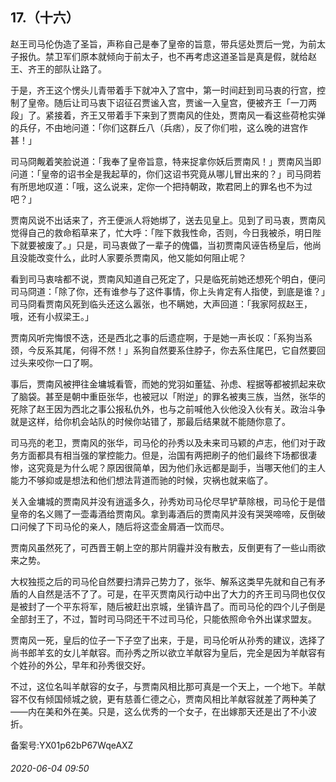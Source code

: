 ## 17.（十六）
赵王司马伦伪造了圣旨，声称自己是奉了皇帝的旨意，带兵惩处贾后一党，为前太子报仇。禁卫军们原本就倾向于前太子，也不再考虑这道圣旨是真是假，就给赵王、齐王的部队让路了。



于是，齐王这个愣头儿青带着手下就冲入了宫中，第一时间赶到司马衷的行宫，控制了皇帝。随后让司马衷下诏征召贾谧入宫，贾谧一入皇宫，便被齐王「一刀两段」了。紧接着，齐王又带着手下来到了贾南风的住处，贾南风一看这些荷枪实弹的兵仔，不由地问道：「你们这群丘八（兵痞），反了你们啦，这么晚的进宫作甚！」



司马冏觍着笑脸说道：「我奉了皇帝旨意，特来捉拿你妖后贾南风！」贾南风当即问道：「皇帝的诏书全是我起草的，你们这诏书究竟从哪儿冒出来的？」司马冏若有所思地叹道：「哦，这么说来，定你一个把持朝政，欺君罔上的罪名也不为过吧？」



贾南风说不出话来了，齐王便派人将她绑了，送去见皇上。见到了司马衷，贾南风觉得自己的救命稻草来了，忙大呼：「陛下救我性命，否则，今日我被杀，明日陛下就要被废了。」只是，司马衷做了一辈子的傀儡，当初贾南风诬告杨皇后，他尚且没能改变什么，此时人家要杀贾南风，他又能如何阻止呢？



看到司马衷啥都不说，贾南风知道自己死定了，只是临死前她还想死个明白，便问司马冏道：「除了你，还有谁参与了这件事情，你上头肯定有人指使，到底是谁？」司马冏看贾南风死到临头还这么嚣张，也不瞒她，大声回道：「我家阿叔赵王，哦，还有小叔梁王。」



贾南风听完悔恨不迭，还是西北之事的后遗症啊，于是她一声长叹：「系狗当系颈，今反系其尾，何得不然！」系狗自然要系住脖子，你去系住尾巴，它自然要回过头来咬你一口了啊。



事后，贾南风被押往金墉城看管，而她的党羽如董猛、孙虑、程据等都被抓起来砍了脑袋。甚至是朝中重臣张华，也被冠以「附逆」的罪名被夷三族，当然，张华的死除了赵王因为西北之事公报私仇外，也与之前喊他入伙他没入伙有关。政治斗争就是这样，给你机会站队的时候你站错了，那最后结果就不能随你意了。



司马亮的老卫，贾南风的张华，司马伦的孙秀以及未来司马颖的卢志，他们对于政务方面都具有相当强的掌控能力。但是，治国有两把刷子的他们最终下场都很凄惨，这究竟是为什么呢？原因很简单，因为他们永远都是副手，当哪天他们的主人能力不够抑或是想法和他们想法背道而驰的时候，灾祸也就来临了。



关入金墉城的贾南风并没有逍遥多久，孙秀劝司马伦尽早铲草除根，司马伦于是借皇帝的名义赐了一壶毒酒给贾南风。拿到毒酒后的贾南风并没有哭哭啼啼，反倒破口问候了下司马伦的亲人，随后将这壶金屑酒一饮而尽。



贾南风虽然死了，可西晋王朝上空的那片阴霾并没有散去，反倒更有了一些山雨欲来之势。



大权独揽之后的司马伦自然要扫清异己势力了，张华、解系这类早先就和自己有矛盾的人自然是活不了了。可是，在平灭贾南风行动中出了大力的齐王司马冏也仅仅是被封了一个平东将军，随后被赶出京城，坐镇许昌了。而司马伦的四个儿子倒是全部封王了，不过，暂时司马冏还干不过司马伦，只能依照命令外出谋求盟友。



贾南风一死，皇后的位子一下子空了出来，于是，司马伦听从孙秀的建议，选择了尚书郎羊玄的女儿羊献容。而孙秀之所以欲立羊献容为皇后，完全是因为羊献容有个姓孙的外公，早年和孙秀很交好。



不过，这位名叫羊献容的女子，与贾南风相比那可真是一个天上，一个地下。羊献容不仅有倾国倾城之貌，更有慈善仁德之心，贾南风相比羊献容就差了两种美了——内在美和外在美。只是，这么优秀的一个女子，在出嫁那天还是出了不小波折。



备案号:YX01p62bP67WqeAXZ


###### 2020-06-04 09:50
